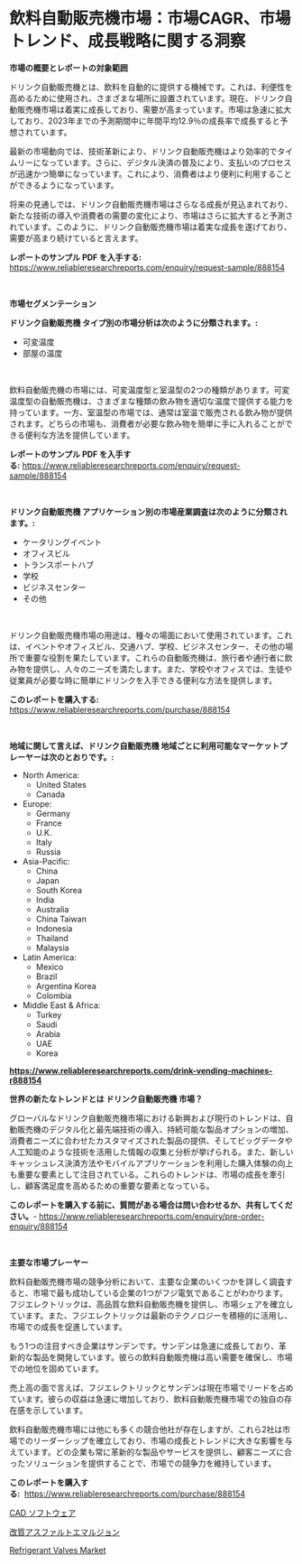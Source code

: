 <p><h1>飲料自動販売機市場：市場CAGR、市場トレンド、成長戦略に関する洞察</h1></p><p><strong>市場の概要とレポートの対象範囲</strong></p>
<p><p>ドリンク自動販売機とは、飲料を自動的に提供する機械です。これは、利便性を高めるために使用され、さまざまな場所に設置されています。現在、ドリンク自動販売機市場は着実に成長しており、需要が高まっています。市場は急速に拡大しており、2023年までの予測期間中に年間平均12.9％の成長率で成長すると予想されています。</p><p>最新の市場動向では、技術革新により、ドリンク自動販売機はより効率的でタイムリーになっています。さらに、デジタル決済の普及により、支払いのプロセスが迅速かつ簡単になっています。これにより、消費者はより便利に利用することができるようになっています。</p><p>将来の見通しでは、ドリンク自動販売機市場はさらなる成長が見込まれており、新たな技術の導入や消費者の需要の変化により、市場はさらに拡大すると予測されています。このように、ドリンク自動販売機市場は着実な成長を遂げており、需要が高まり続けていると言えます。</p></p>
<p><strong>レポートのサンプル PDF を入手する:</strong> <a href="https://www.reliableresearchreports.com/enquiry/request-sample/888154">https://www.reliableresearchreports.com/enquiry/request-sample/888154</a></p>
<p>&nbsp;</p>
<p><strong>市場セグメンテーション</strong></p>
<p><strong>ドリンク自動販売機 タイプ別の市場分析は次のように分類されます。:</strong></p>
<p><ul><li>可変温度</li><li>部屋の温度</li></ul></p>
<p>&nbsp;</p>
<p><p>飲料自動販売機の市場には、可変温度型と室温型の2つの種類があります。可変温度型の自動販売機は、さまざまな種類の飲み物を適切な温度で提供する能力を持っています。一方、室温型の市場では、通常は室温で販売される飲み物が提供されます。どちらの市場も、消費者が必要な飲み物を簡単に手に入れることができる便利な方法を提供しています。</p></p>
<p><strong>レポートのサンプル PDF を入手する:</strong>&nbsp;<a href="https://www.reliableresearchreports.com/enquiry/request-sample/888154">https://www.reliableresearchreports.com/enquiry/request-sample/888154</a></p>
<p>&nbsp;</p>
<p><strong> ドリンク自動販売機 アプリケーション別の市場産業調査は次のように分類されます。:</strong></p>
<p><ul><li>ケータリングイベント</li><li>オフィスビル</li><li>トランスポートハブ</li><li>学校</li><li>ビジネスセンター</li><li>その他</li></ul></p>
<p>&nbsp;</p>
<p><p>ドリンク自動販売機市場の用途は、種々の場面において使用されています。これは、イベントやオフィスビル、交通ハブ、学校、ビジネスセンター、その他の場所で重要な役割を果たしています。これらの自動販売機は、旅行者や通行者に飲み物を提供し、人々のニーズを満たします。また、学校やオフィスでは、生徒や従業員が必要な時に簡単にドリンクを入手できる便利な方法を提供します。</p></p>
<p><strong>このレポートを購入する:</strong>&nbsp; <a href="https://www.reliableresearchreports.com/purchase/888154">https://www.reliableresearchreports.com/purchase/888154</a></p>
<p>&nbsp;</p>
<p><strong>地域に関して言えば、ドリンク自動販売機 地域ごとに利用可能なマーケットプレーヤーは次のとおりです。:</strong></p>
<p><ul>
    <li>
        North America:
        <ul>
            <li>United States</li>
            <li>Canada</li>
        </ul>
    </li>
    <li>
        Europe:
        <ul>
            <li>Germany</li>
            <li>France</li>
            <li>U.K.</li>
            <li>Italy</li>
            <li>Russia</li>
        </ul>
    </li>
    <li>
        Asia-Pacific:
        <ul>
            <li>China</li>
            <li>Japan</li>
            <li>South Korea</li>
            <li>India</li>
            <li>Australia</li>
            <li>China Taiwan</li>
            <li>Indonesia</li>
            <li>Thailand</li>
            <li>Malaysia</li>
        </ul>
    </li>
    <li>
        Latin America:
        <ul>
            <li>Mexico</li>
            <li>Brazil</li>
            <li>Argentina Korea</li>
            <li>Colombia</li>
        </ul>
    </li>
    <li>
        Middle East & Africa:
        <ul>
            <li>Turkey</li>
            <li>Saudi</li>
            <li>Arabia</li>
            <li>UAE</li>
            <li>Korea</li>
        </ul>
    </li>
    </ul></p>
<p><strong><a href="https://www.reliableresearchreports.com/drink-vending-machines-r888154">https://www.reliableresearchreports.com/drink-vending-machines-r888154</a></strong>&nbsp;</p>
<p><strong>世界の新たなトレンドとは ドリンク自動販売機 市場？</strong></p>
<p><p>グローバルなドリンク自動販売機市場における新興および現行のトレンドは、自動販売機のデジタル化と最先端技術の導入、持続可能な製品オプションの増加、消費者ニーズに合わせたカスタマイズされた製品の提供、そしてビッグデータや人工知能のような技術を活用した情報の収集と分析が挙げられる。また、新しいキャッシュレス決済方法やモバイルアプリケーションを利用した購入体験の向上も重要な要素として注目されている。これらのトレンドは、市場の成長を牽引し、顧客満足度を高めるための重要な要素となっている。</p></p>
<p><strong>このレポートを購入する前に、質問がある場合は問い合わせるか、共有してください。</strong>- <a href="https://www.reliableresearchreports.com/enquiry/pre-order-enquiry/888154">https://www.reliableresearchreports.com/enquiry/pre-order-enquiry/888154</a></p>
<p>&nbsp;</p>
<p><strong>主要な市場プレーヤー</strong></p>
<p><p>飲料自動販売機市場の競争分析において、主要な企業のいくつかを詳しく調査すると、市場で最も成功している企業の1つがフジ電気であることがわかります。フジエレクトリックは、高品質な飲料自動販売機を提供し、市場シェアを確立しています。また、フジエレクトリックは最新のテクノロジーを積極的に活用し、市場での成長を促進しています。</p><p>もう1つの注目すべき企業はサンデンです。サンデンは急速に成長しており、革新的な製品を開発しています。彼らの飲料自動販売機は高い需要を確保し、市場での地位を固めています。</p><p>売上高の面で言えば、フジエレクトリックとサンデンは現在市場でリードを占めています。彼らの収益は急速に増加しており、飲料自動販売機市場での独自の存在感を示しています。</p><p>飲料自動販売機市場には他にも多くの競合他社が存在しますが、これら2社は市場でのリーダーシップを確立しており、市場の成長とトレンドに大きな影響を与えています。どの企業も常に革新的な製品やサービスを提供し、顧客ニーズに合ったソリューションを提供することで、市場での競争力を維持しています。</p></p>
<p><strong>このレポートを購入する:</strong>&nbsp;&nbsp;<a href="https://www.reliableresearchreports.com/purchase/888154">https://www.reliableresearchreports.com/purchase/888154</a></p>
<p><p><a href="https://github.com/KaydenJohns1964/Market-Research-Report-List-1/blob/main/706136827438.md">CAD ソフトウェア</a></p><p><a href="https://github.com/marbadji/Market-Research-Report-List-1/blob/main/751271627437.md">改質アスファルトエマルジョン</a></p><p><a href="https://github.com/mancsybtousav/Market-Research-Report-List-2/blob/main/refrigerant-valves-market.md">Refrigerant Valves Market</a></p></p>